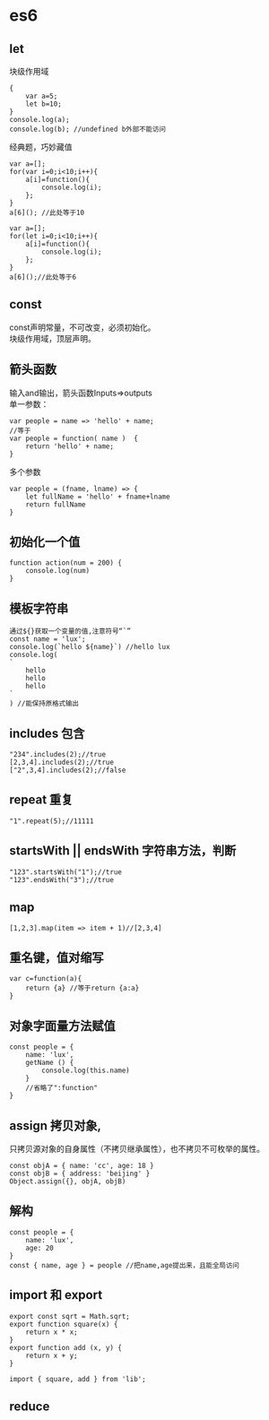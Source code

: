 # es6
## let
  块级作用域

    {
        var a=5;
        let b=10;
    }
    console.log(a);
    console.log(b); //undefined b外部不能访问

  经典题，巧妙藏值   

    var a=[];
    for(var i=0;i<10;i++){
        a[i]=function(){
            console.log(i);
        };
    }
    a[6](); //此处等于10 

    var a=[];
    for(let i=0;i<10;i++){
        a[i]=function(){
            console.log(i);
        };
    }
    a[6]();//此处等于6    
## const
  const声明常量，不可改变，必须初始化。    
  块级作用域，顶层声明。
## 箭头函数
  输入and输出，箭头函数Inputs=>outputs    
  单一参数：

    var people = name => 'hello' + name; 
    //等于
    var people = function( name )  {  
        return 'hello' + name;
    }

  多个参数

    var people = (fname, lname) => {
        let fullName = 'hello' + fname+lname
        return fullName
    } 
## 初始化一个值
    function action(num = 200) {
        console.log(num)
    }

## 模板字符串
    通过${}获取一个变量的值,注意符号“`”
    const name = 'lux';
    console.log(`hello ${name}`) //hello lux
    console.log(
    `
        hello
        hello
        hello
    `
    ) //能保持原格式输出

## includes 包含
    
    "234".includes(2);//true
    [2,3,4].includes(2);//true
    ["2",3,4].includes(2);//false

## repeat 重复
    
    "1".repeat(5);//11111


## startsWith || endsWith 字符串方法，判断
    
    "123".startsWith("1");//true
    "123".endsWith("3");//true


## map
    [1,2,3].map(item => item + 1)//[2,3,4]

## 重名键，值对缩写
    var c=function(a){
        return {a} //等于return {a:a}  
    }

## 对象字面量方法赋值

    const people = {
        name: 'lux',
        getName () {
            console.log(this.name)
        }
        //省略了":function"
    }


## assign 拷贝对象,
  只拷贝源对象的自身属性（不拷贝继承属性），也不拷贝不可枚举的属性。

    const objA = { name: 'cc', age: 18 }
    const objB = { address: 'beijing' }
    Object.assign({}, objA, objB)

## 解构
    const people = {
        name: 'lux',
        age: 20
    }
    const { name, age } = people //把name,age提出来，且能全局访问

## import 和 export

    export const sqrt = Math.sqrt;  
    export function square(x) {  
        return x * x;  
    }  
    export function add (x, y) {  
        return x + y;  
    }  

    import { square, add } from 'lib';  


## reduce

















